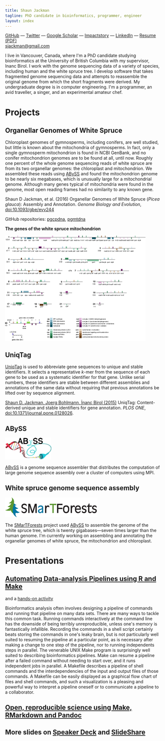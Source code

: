 ```yaml
---
title: Shaun Jackman
tagline: PhD candidate in bioinformatics, programmer, engineer
layout: index
---
```


[GitHub](https://github.com/sjackman)
— [Twitter](http://twitter.com/sjackman)
— [Google Scholar](http://scholar.google.ca/citations?user=wFl3qXAAAAAJ)
— [Impactstory](https://impactstory.org/sjackman)
— [LinkedIn](http://www.linkedin.com/in/sjackman)
— [Resume](http://sjackman.ca/resume)
  [(PDF)](https://www.dropbox.com/s/d7mdj806squlmwz/Shaun%20Jackman.pdf)  
<sjackman@gmail.com>

I live in Vancouver, Canada, where I'm a PhD candidate studying bioinformatics at
the University of British Columbia with my supervisor, Inanc Birol. I work
with the genome sequencing data of a variety of species, including human and
the white spruce tree. I develop software that takes fragmented genome
sequencing data and attempts to reassemble the original genome from which the
short fragments were derived. My undergraduate degree is in computer
engineering. I'm a programmer, an avid traveller, a singer, and an experimental
amateur chef.

Projects
========

Organellar Genomes of White Spruce
----------------------------------

Chloroplast genomes of gymnosperms, including conifers, are well studied, but little is known about the mitochondria of gymnosperms. In fact, only a single gymnosperm mitochondrion is found in NCBI GenBank, and no conifer mitochondrion genomes are to be found at all, until now. Roughly one percent of the whole genome sequencing reads of white spruce are from its two organellar genomes: the chloroplast and mitochondrion. We assembled these reads using [ABySS][] and found the mitochondrion genome to be nearly six megabases, which is unusually large for a mitochondrial genome. Although many genes typical of mitochondria were found in the genome, most open reading frames had no similarity to any known gene.

Shaun D Jackman, et al. (2016)
Organellar Genomes of White Spruce (*Picea glauca*): Assembly and Annotation.
*Genome Biology and Evolution*, [doi:10.1093/gbe/evv244](http://gbe.oxfordjournals.org/content/8/1/29)

GitHub repositories: [pgcpdna](https://github.com/sjackman/pgcpdna), [pgmtdna](https://github.com/sjackman/pgmtdna)

**The genes of the white spruce mitochondrion**

[![White spruce mitochondrial genes](images/pgmt-genes.png)](http://gbe.oxfordjournals.org/content/8/1/29/F2.expansion.html)

UniqTag
-------

[UniqTag][] is used to abbreviate gene sequences to unique and stable
identifiers. It selects a representative *k*-mer from the sequence of each gene
to be used as a systematic identifier for that gene. Unlike serial numbers,
these identifiers are stable between different assemblies and annotations of
the same data without requiring that previous annotations be lifted over by
sequence alignment.

[Shaun D. Jackman, Joerg Bohlmann, İnanç Birol (2015)][uniqtag-paper]
UniqTag: Content-derived unique and stable identifiers for gene annotation.
*PLOS ONE*, [doi:10.1371/journal.pone.0128026](http://dx.doi.org/10.1371/journal.pone.0128026).

[UniqTag]: https://github.com/sjackman/uniqtag
[uniqtag-paper]: https://github.com/sjackman/uniqtag-paper

ABySS
-----

![ABySS](abyss.png)

[ABySS][] is a genome sequence assembler that distributes the computation of
large genome sequence assembly over a cluster of computers using MPI.

[ABySS]: https://github.com/bcgsc/abyss

White spruce genome sequence assembly
-------------------------------------

![SMarTForests](smartforests.png)

The [SMarTForests][] project used [ABySS][] to assemble the genome of the white
spruce tree, which is twenty gigabases&mdash;seven times larger than the human
genome. I'm currently working on assembling and annotating the organellar
genomes of white spruce, the mitochondrion and chloroplast.

[SMarTForests]: http://www.smartforests.ca/

Presentations
================================================================================

## [Automating Data-analysis Pipelines using R and Make](http://stat545-ubc.github.io/automation01_slides/)

and a [hands-on activity](http://stat545-ubc.github.io/automation04_make-activity.html)

Bioinformatics analysis often involves designing a pipeline of commands and running that pipeline on many data sets. There are many ways to tackle this common task. Running commands interactively at the command line has the downside of being terribly unreproducible, unless one's memory is fantastically infallible. Recording the commands in a shell script certainly beats storing the commands in one's leaky brain, but is not particularly well suited to resuming the pipeline at a particular point, as is necessary after making a change to one step of the pipeline, nor to running independents steps in parallel. The venerable UNIX Make program is surprisingly well suited to describing bioinformatics pipelines. Make can resume a pipeline after a failed command without needing to start over, and it runs independent jobs in parallel. A Makefile describes a pipeline of shell commands and the interdependencies of the input and output files of those commands. A Makefile can be easily displayed as a graphical flow chart of files and shell commands, and such a visualization is a pleasing and powerful way to interpret a pipeline oneself or to communicate a pipeline to a collaborator.

## [Open, reproducible science using Make, RMarkdown and Pandoc](http://sjackman.github.io/open-science/)

## More slides on [Speaker Deck][] and [SlideShare][]

[SlideShare]: http://www.slideshare.net/shaunjackman
[Speaker Deck]: https://speakerdeck.com/sjackman
